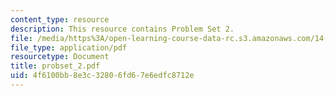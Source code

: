 ```yaml
---
content_type: resource
description: This resource contains Problem Set 2.
file: /media/https%3A/open-learning-course-data-rc.s3.amazonaws.com/14-451-macroeconomic-theory-i-spring-2007/4f6100bb8e3c32806fd67e6edfc8712e_probset_2.pdf
file_type: application/pdf
resourcetype: Document
title: probset_2.pdf
uid: 4f6100bb-8e3c-3280-6fd6-7e6edfc8712e
---
```

